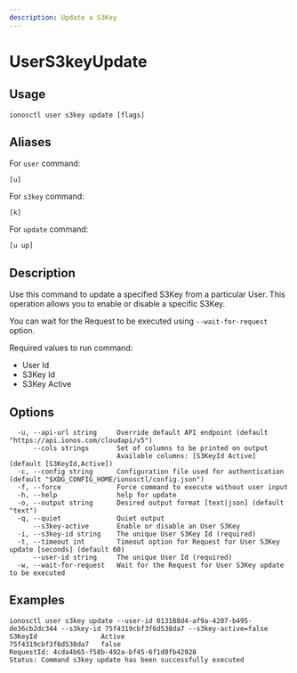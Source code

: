 ```yaml
---
description: Update a S3Key
---
```


# UserS3keyUpdate

## Usage

```text
ionosctl user s3key update [flags]
```

## Aliases

For `user` command:
```text
[u]
```

For `s3key` command:
```text
[k]
```

For `update` command:
```text
[u up]
```

## Description

Use this command to update a specified S3Key from a particular User. This operation allows you to enable or disable a specific S3Key.

You can wait for the Request to be executed using `--wait-for-request` option.

Required values to run command:

* User Id
* S3Key Id
* S3Key Active

## Options

```text
  -u, --api-url string     Override default API endpoint (default "https://api.ionos.com/cloudapi/v5")
      --cols strings       Set of columns to be printed on output 
                           Available columns: [S3KeyId Active] (default [S3KeyId,Active])
  -c, --config string      Configuration file used for authentication (default "$XDG_CONFIG_HOME/ionosctl/config.json")
  -f, --force              Force command to execute without user input
  -h, --help               help for update
  -o, --output string      Desired output format [text|json] (default "text")
  -q, --quiet              Quiet output
      --s3key-active       Enable or disable an User S3Key
  -i, --s3key-id string    The unique User S3Key Id (required)
  -t, --timeout int        Timeout option for Request for User S3Key update [seconds] (default 60)
      --user-id string     The unique User Id (required)
  -w, --wait-for-request   Wait for the Request for User S3Key update to be executed
```

## Examples

```text
ionosctl user s3key update --user-id 013188d4-af9a-4207-b495-de36cb2dc344 --s3key-id 75f4319cbf3f6d538da7 --s3key-active=false
S3KeyId                Active
75f4319cbf3f6d538da7   false
RequestId: 4cda4b65-f58b-492a-bf45-6f1d8fb42928
Status: Command s3key update has been successfully executed
```

